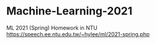 # Machine-Learning-2021
ML 2021 (Spring) Homework in NTU  
https://speech.ee.ntu.edu.tw/~hylee/ml/2021-spring.php
